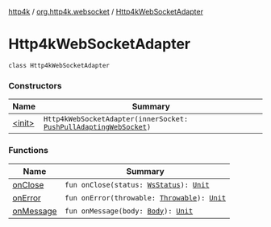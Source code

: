 [http4k](../../index.md) / [org.http4k.websocket](../index.md) / [Http4kWebSocketAdapter](./index.md)

# Http4kWebSocketAdapter

`class Http4kWebSocketAdapter`

### Constructors

| Name | Summary |
|---|---|
| [&lt;init&gt;](-init-.md) | `Http4kWebSocketAdapter(innerSocket: `[`PushPullAdaptingWebSocket`](../-push-pull-adapting-web-socket/index.md)`)` |

### Functions

| Name | Summary |
|---|---|
| [onClose](on-close.md) | `fun onClose(status: `[`WsStatus`](../-ws-status/index.md)`): `[`Unit`](https://kotlinlang.org/api/latest/jvm/stdlib/kotlin/-unit/index.html) |
| [onError](on-error.md) | `fun onError(throwable: `[`Throwable`](https://kotlinlang.org/api/latest/jvm/stdlib/kotlin/-throwable/index.html)`): `[`Unit`](https://kotlinlang.org/api/latest/jvm/stdlib/kotlin/-unit/index.html) |
| [onMessage](on-message.md) | `fun onMessage(body: `[`Body`](../../org.http4k.core/-body/index.md)`): `[`Unit`](https://kotlinlang.org/api/latest/jvm/stdlib/kotlin/-unit/index.html) |
